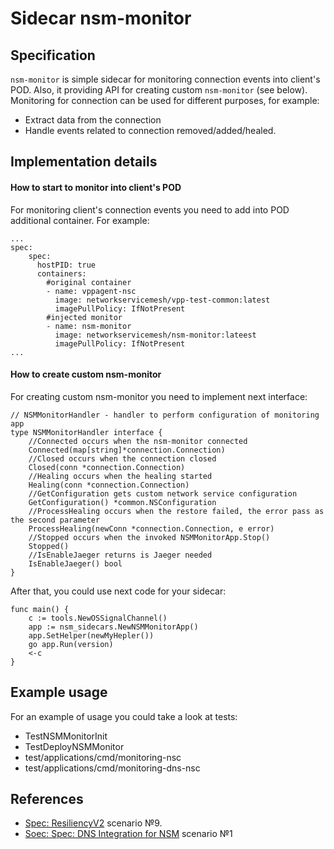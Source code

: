 
Sidecar nsm-monitor
============================

Specification
-------------
`nsm-monitor` is simple sidecar for monitoring connection events into client's POD. Also, it providing API for creating custom `nsm-monitor` (see below). 
Monitoring for connection can be used for different purposes, for example:
* Extract data from the connection
* Handle events related to connection removed/added/healed.

Implementation details
---------------------------------

#### How to start to monitor into client's POD
For monitoring client's connection events you need to add into POD additional container. For example:
```
...
spec:
    spec:
      hostPID: true
      containers:
        #original container
        - name: vppagent-nsc
          image: networkservicemesh/vpp-test-common:latest
          imagePullPolicy: IfNotPresent
        #injected monitor
        - name: nsm-monitor
          image: networkservicemesh/nsm-monitor:lateest
          imagePullPolicy: IfNotPresent
...

```

#### How to create custom nsm-monitor
For creating custom nsm-monitor you need to implement next interface: 
```
// NSMMonitorHandler - handler to perform configuration of monitoring app
type NSMMonitorHandler interface {
	//Connected occurs when the nsm-monitor connected
	Connected(map[string]*connection.Connection)
	//Closed occurs when the connection closed
	Closed(conn *connection.Connection)
	//Healing occurs when the healing started
	Healing(conn *connection.Connection)
	//GetConfiguration gets custom network service configuration
	GetConfiguration() *common.NSConfiguration
	//ProcessHealing occurs when the restore failed, the error pass as the second parameter
	ProcessHealing(newConn *connection.Connection, e error)
	//Stopped occurs when the invoked NSMMonitorApp.Stop()
	Stopped()
	//IsEnableJaeger returns is Jaeger needed
	IsEnableJaeger() bool
}

```
After that, you could use next code for your sidecar:
```
func main() {
    c := tools.NewOSSignalChannel()
    app := nsm_sidecars.NewNSMMonitorApp()
    app.SetHelper(newMyHepler())
    go app.Run(version)
    <-c
}
```

Example usage
------------------------
For an example of usage you could take a look at tests:

* TestNSMMonitorInit
* TestDeployNSMMonitor
* test/applications/cmd/monitoring-nsc
* test/applications/cmd/monitoring-dns-nsc

References
----------

* [Spec: ResiliencyV2](https://github.com/networkservicemesh/networkservicemesh/issues/1331) scenario №9.
* [Soec: Spec: DNS Integration for NSM](https://github.com/networkservicemesh/networkservicemesh/issues/1224) scenario №1
